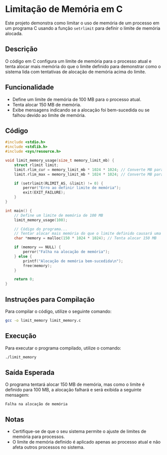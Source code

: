 # Limitação de Memória em C

Este projeto demonstra como limitar o uso de memória de um processo em um programa C usando a função `setrlimit` para definir o limite de memória alocada.

## Descrição

O código em C configura um limite de memória para o processo atual e tenta alocar mais memória do que o limite definido para demonstrar como o sistema lida com tentativas de alocação de memória acima do limite.

## Funcionalidade

- Define um limite de memória de 100 MB para o processo atual.
- Tenta alocar 150 MB de memória.
- Exibe mensagens indicando se a alocação foi bem-sucedida ou se falhou devido ao limite de memória.

## Código

```c
#include <stdio.h>
#include <stdlib.h>
#include <sys/resource.h>

void limit_memory_usage(size_t memory_limit_mb) {
    struct rlimit limit;
    limit.rlim_cur = memory_limit_mb * 1024 * 1024; // Converte MB para bytes
    limit.rlim_max = memory_limit_mb * 1024 * 1024; // Converte MB para bytes

    if (setrlimit(RLIMIT_AS, &limit) != 0) {
        perror("Erro ao definir limite de memória");
        exit(EXIT_FAILURE);
    }
}

int main() {
    // Define um limite de memória de 100 MB
    limit_memory_usage(100);

    // Código do programa...
    // Tentar alocar mais memória do que o limite definido causará uma falha de alocação
    char *memory = malloc(150 * 1024 * 1024); // Tenta alocar 150 MB

    if (memory == NULL) {
        perror("Falha na alocação de memória");
    } else {
        printf("Alocação de memória bem-sucedida\n");
        free(memory);
    }

    return 0;
}
```

## Instruções para Compilação

Para compilar o código, utilize o seguinte comando:

```sh
gcc -o limit_memory limit_memory.c
```

## Execução

Para executar o programa compilado, utilize o comando:

```sh
./limit_memory
```

## Saída Esperada

O programa tentará alocar 150 MB de memória, mas como o limite é definido para 100 MB, a alocação falhará e será exibida a seguinte mensagem:

```
Falha na alocação de memória
```

## Notas

- Certifique-se de que o seu sistema permite o ajuste de limites de memória para processos.
- O limite de memória definido é aplicado apenas ao processo atual e não afeta outros processos no sistema.